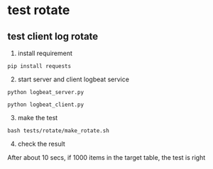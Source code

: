 # test rotate

## test client log rotate

1. install requirement

`pip install requests`

2. start server and client logbeat service

`python logbeat_server.py`

`python logbeat_client.py`

3. make the test

`bash tests/rotate/make_rotate.sh`

4. check the result

After about 10 secs, if 1000 items in the target table, the test is right

